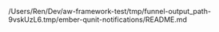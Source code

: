 /Users/Ren/Dev/aw-framework-test/tmp/funnel-output_path-9vskUzL6.tmp/ember-qunit-notifications/README.md
